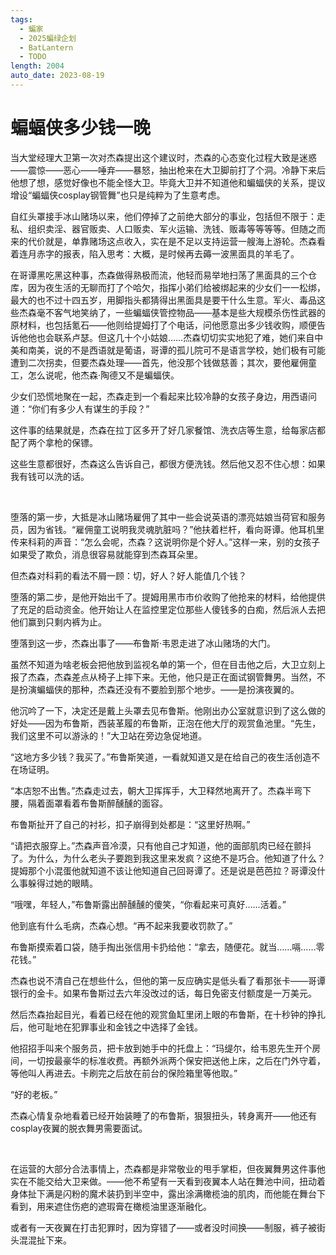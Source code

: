 ```yaml
---
tags:
  - 蝙家
  - 2025蝙绿企划
  - BatLantern
  - TODO
length: 2004
auto_date: 2023-08-19
---
```


# 蝙蝠侠多少钱一晚

当大堂经理大卫第一次对杰森提出这个建议时，杰森的心态变化过程大致是迷惑——震惊——恶心——唾弃——暴怒，抽出枪来在大卫脚前打了个洞。冷静下来后他想了想，感觉好像也不能全怪大卫。毕竟大卫并不知道他和蝙蝠侠的关系，提议增设“蝙蝠侠cosplay钢管舞”也只是纯粹为了生意考虑。

自红头罩接手冰山赌场以来，他们停掉了之前绝大部分的事业，包括但不限于：走私、组织卖淫、器官贩卖、人口贩卖、军火运输、洗钱、贩毒等等等等。但随之而来的代价就是，单靠赌场这点收入，实在是不足以支持运营一艘海上游轮。杰森看着连月赤字的报表，陷入思考：大概，是时候再去薅一波黑面具的羊毛了。

在哥谭黑吃黑这种事，杰森做得熟极而流，他轻而易举地扫荡了黑面具的三个仓库，因为夜生活的无聊而打了个哈欠，指挥小弟们给被绑起来的少女们一一松绑，最大的也不过十四五岁，用脚指头都猜得出黑面具是要干什么生意。军火、毒品这些杰森毫不客气地笑纳了，一些蝙蝠侠管控物品——基本是些大规模杀伤性武器的原材料，也包括氪石——他则给提姆打了个电话，问他愿意出多少钱收购，顺便告诉他他也会联系卢瑟。但这几十个小姑娘……杰森切切实实地犯了难，她们来自中美和南美，说的不是西语就是葡语，哥谭的孤儿院可不是语言学校，她们极有可能遭到二次拐卖，但要杰森处理——首先，他没那个钱做慈善；其次，要他雇佣童工，怎么说呢，他杰森·陶德又不是蝙蝠侠。

少女们恐慌地聚在一起，杰森走到一个看起来比较冷静的女孩子身边，用西语问道：“你们有多少人有谋生的手段？”

这件事的结果就是，杰森在拉丁区多开了好几家餐馆、洗衣店等生意，给每家店都配了两个拿枪的保镖。

这些生意都很好，杰森这么告诉自己，都很方便洗钱。然后他又忍不住心想：如果我有钱可以洗的话。

<br>

堕落的第一步，大抵是冰山赌场雇佣了其中一些会说英语的漂亮姑娘当荷官和服务员，因为省钱。“雇佣童工说明我灵魂肮脏吗？”他扶着栏杆，看向哥谭。他耳机里传来科莉的声音：“怎么会呢，杰森？这说明你是个好人。”这样一来，别的女孩子如果受了欺负，消息很容易就能穿到杰森耳朵里。

但杰森对科莉的看法不屑一顾：切，好人？好人能值几个钱？

堕落的第二步，是他开始出千了。提姆用黑市市价收购了他抢来的材料，给他提供了充足的启动资金。他开始让人在监控里定位那些人傻钱多的白痴，然后派人去把他们赢到只剩内裤为止。

堕落到这一步，杰森出事了——布鲁斯·韦恩走进了冰山赌场的大门。

虽然不知道为啥老板会把他放到监视名单的第一个，但在目击他之后，大卫立刻上报了杰森，杰森差点从椅子上摔下来。无他，他只是正在面试钢管舞男。当然，不是扮演蝙蝠侠的那种，杰森还没有不要脸到那个地步。——是扮演夜翼的。

他沉吟了一下，决定还是戴上头罩去见布鲁斯。他刚出办公室就意识到了这么做的好处——因为布鲁斯，西装革履的布鲁斯，正泡在他大厅的观赏鱼池里。“先生，我们这里不可以游泳的！”大卫站在旁边急促地道。

“这地方多少钱？我买了。”布鲁斯笑道，一看就知道又是在给自己的夜生活创造不在场证明。

“本店恕不出售。”杰森走过去，朝大卫挥挥手，大卫释然地离开了。杰森半弯下腰，隔着面罩看着布鲁斯醉醺醺的面容。

布鲁斯扯开了自己的衬衫，扣子崩得到处都是：“这里好热啊。”

“请把衣服穿上。”杰森声音冷漠，只有他自己才知道，他的面部肌肉已经在颤抖了。为什么，为什么老头子要跑到我这里来发疯？这绝不是巧合。他知道了什么？提姆那个小混蛋他就知道不该让他知道自己回哥谭了。还是说是芭芭拉？哥谭没什么事躲得过她的眼睛。

“哦嘿，年轻人，”布鲁斯露出醉醺醺的傻笑，“你看起来可真好……活着。”

他到底有什么毛病，杰森心想。“再不起来我要收罚款了。”

布鲁斯摸索着口袋，随手掏出张信用卡扔给他：“拿去，随便花。就当……嗝……零花钱。”

杰森也说不清自己在想些什么，但他的第一反应确实是低头看了看那张卡——哥谭银行的金卡。如果布鲁斯过去六年没改过的话，每日免密支付额度是一万美元。

然后杰森抬起目光，看着已经在他的观赏鱼缸里闭上眼的布鲁斯，在十秒钟的挣扎后，他可耻地在犯罪事业和金钱之中选择了金钱。

他招招手叫来个服务员，把卡放到她手中的托盘上：“玛缇尔，给韦恩先生开个房间，一切按最豪华的标准收费。再额外派两个保安把送他上床，之后在门外守着，等他叫人再进去。卡刷完之后放在前台的保险箱里等他取。”

“好的老板。”

杰森心情复杂地看着已经开始装睡了的布鲁斯，狠狠扭头，转身离开——他还有cosplay夜翼的脱衣舞男需要面试。

<br>

在运营的大部分合法事情上，杰森都是非常敬业的甩手掌柜，但夜翼舞男这件事他实在不能交给大卫来做。——他不希望有一天看到夜翼本人站在舞池中间，扭动着身体扯下满是闪粉的魔术装扔到半空中，露出涂满橄榄油的肌肉，而他能在舞台下看到，用来遮住伤疤的遮瑕膏在橄榄油里逐渐融化。

或者有一天夜翼在打击犯罪时，因为穿错了——或者没时间换——制服，裤子被街头混混扯下来。
